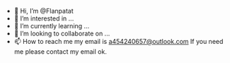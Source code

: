 - 👋 Hi, I’m @Flanpatat
- 👀 I’m interested in ...
- 🌱 I’m currently learning ...
- 💞️ I’m looking to collaborate on ...
- 📫 How to reach me my email is a454240657@outlook.com
If you need me please contact my email ok.

<!---
Flanpatat/Flanpatat is a ✨ special ✨ repository because its `README.md` (this file) appears on your GitHub profile.
You can click the Preview link to take a look at your changes.
--->
